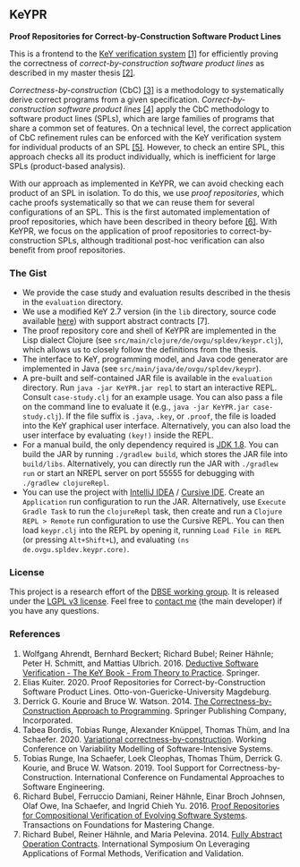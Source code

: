 ## KeYPR

**Proof Repositories for Correct-by-Construction Software Product Lines**

This is a frontend to the [KeY verification system](http://key-project.org) [[1]](#references) for efficiently proving the correctness of *correct-by-construction software product lines* as described in my master thesis [[2]](#references).

*Correctness-by-construction* (CbC) [[3]](#references) is a methodology to systematically derive correct programs from a given specification.
*Correct-by-construction software product lines* [[4]](#references) apply the CbC methodology to software product lines (SPLs), which are large families of programs that share a common set of features.
On a technical level, the correct application of CbC refinement rules can be enforced with the KeY verification system for individual products of an SPL [[5]](#references).
However, to check an entire SPL, this approach checks all its product individually, which is inefficient for large SPLs (product-based analysis).

With our approach as implemented in KeYPR, we can avoid checking each product of an SPL in isolation.
To do this, we use *proof repositories*, which cache proofs systematically so that we can reuse them for several configurations of an SPL.
This is the first automated implementation of proof repositories, which have been described in theory before [[6]](#references).
With KeYPR, we focus on the application of proof repositories to correct-by-construction SPLs, although traditional post-hoc verification can also benefit from proof repositories.

### The Gist

- We provide the case study and evaluation results described in the thesis in the `evaluation` directory.
- We use a modified KeY 2.7 version (in the `lib` directory, source code available [here](https://git.key-project.org/key/key/-/commits/kuiterAbstractContracts)) with support abstract contracts [7].
- The proof repository core and shell of KeYPR are implemented in the Lisp dialect Clojure (see `src/main/clojure/de/ovgu/spldev/keypr.clj`), which allows us to closely follow the definitions from the thesis.
- The interface to KeY, programming model, and Java code generator are implemented in Java (see `src/main/java/de/ovgu/spldev/keypr`).
- A pre-built and self-contained JAR file is available in the `evaluation` directory.
  Run `java -jar KeYPR.jar repl` to start an interactive REPL. Consult `case-study.clj` for an example usage.
  You can also pass a file on the command line to evaluate it (e.g., `java -jar KeYPR.jar case-study.clj`).
  If the file suffix is `.java`, `.key`, or `.proof`, the file is loaded into the KeY graphical user interface.
  Alternatively, you can also load the user interface by evaluating `(key!)` inside the REPL.
- For a manual build, the only dependency required is [JDK 1.8](http://www.oracle.com/technetwork/java/javase/downloads/jdk8-downloads-2133151.html).
  You can build the JAR by running `./gradlew build`, which stores the JAR file into `build/libs`.
  Alternatively, you can directly run the JAR with `./gradlew run` or start an NREPL server on port 55555 for debugging with `./gradlew clojureRepl`.
- You can use the project with [IntelliJ IDEA](https://www.jetbrains.com/idea/) / [Cursive IDE](https://cursive-ide.com/).
  Create an `Application` run configuration to run the JAR.
  Alternatively, use `Execute Gradle Task` to run the `clojureRepl` task, then create and run a `Clojure REPL > Remote` run configuration to use the Cursive REPL.
  You can then load `keypr.clj` into the REPL by opening it, running `Load File in REPL` (or pressing `Alt+Shift+L`), and evaluating `(ns de.ovgu.spldev.keypr.core)`.

### License

This project is a research effort of the [DBSE working group](http://www.dbse.ovgu.de/).
It is released under the [LGPL v3 license](LICENSE.txt).
Feel free to [contact me](mailto:kuiter@ovgu.de) (the main developer) if you have any questions.

### References

1. Wolfgang Ahrendt, Bernhard Beckert; Richard Bubel; Reiner Hähnle; Peter H. Schmitt, and Mattias Ulbrich. 2016. [Deductive Software Verification - The KeY Book - From Theory to Practice](https://www.key-project.org/thebook2/). Springer.
2. Elias Kuiter. 2020. Proof Repositories for Correct-by-Construction Software Product Lines. Otto-von-Guericke-University Magdeburg. 
3. Derrick G. Kourie and Bruce W. Watson. 2014. [The Correctness-by-Construction Approach to Programming](https://www.springerprofessional.de/the-correctness-by-construction-approach-to-programming/3827484). Springer Publishing Company, Incorporated.
4. Tabea Bordis, Tobias Runge, Alexander Knüppel, Thomas Thüm, and Ina Schaefer. 2020. [Variational correctness-by-construction](https://dl.acm.org/doi/abs/10.1145/3377024.3377038). Working Conference on Variability Modelling of Software-Intensive Systems. 
5. Tobias Runge, Ina Schaefer, Loek Cleophas, Thomas Thüm, Derrick G. Kourie, and Bruce W. Watson. 2019. Tool Support for Correctness-by-Construction. International Conference on Fundamental Approaches to Software Engineering. 
6. Richard Bubel, Ferruccio Damiani, Reiner Hähnle, Einar Broch Johnsen, Olaf Owe, Ina Schaefer, and Ingrid Chieh Yu. 2016. [Proof Repositories for Compositional Verification of Evolving Software Systems](https://link.springer.com/chapter/10.1007/978-3-319-46508-1_8). Transactions on Foundations for Mastering Change.
7. Richard Bubel, Reiner Hähnle, and Maria Pelevina. 2014. [Fully Abstract Operation Contracts](https://link.springer.com/chapter/10.1007/978-3-662-45231-8_9). International Symposium On Leveraging Applications of Formal Methods, Verification and Validation.